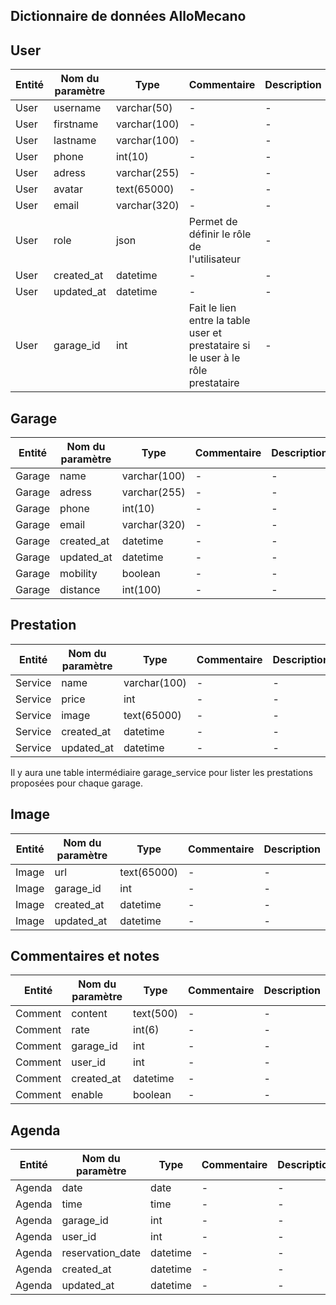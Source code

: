 ## Dictionnaire de données AlloMecano

## User
Entité | Nom du paramètre | Type | Commentaire | Description |
-|-|-|-|-|
User | username | varchar(50) |-|-|
User | firstname | varchar(100) |-|-|
User | lastname | varchar(100) |-|-|
User | phone | int(10) |-|-|
User | adress | varchar(255) |-|-|
User | avatar | text(65000) |-|-|
User | email | varchar(320) |-|-|
User | role | json | Permet de définir le rôle de l'utilisateur |-|
User | created_at | datetime |-|-|
User | updated_at | datetime |-|-|
User | garage_id | int | Fait le lien entre la table user et prestataire si le user à le rôle prestataire |-|

## Garage
Entité | Nom du paramètre | Type | Commentaire | Description |
-|-|-|-|-|
Garage | name | varchar(100) |-|-|
Garage | adress | varchar(255) |-|-|
Garage | phone | int(10) |-|-|
Garage | email | varchar(320) |-|-|
Garage | created_at | datetime |-|-|
Garage | updated_at | datetime |-|-|
Garage | mobility | boolean |-|-|
Garage | distance | int(100) |-|-|

## Prestation
Entité | Nom du paramètre | Type | Commentaire | Description |
-|-|-|-|-|
Service | name |varchar(100)|-|-|
Service | price |int|-|-|
Service | image | text(65000) |-|-|
Service | created_at | datetime |-|-|
Service | updated_at | datetime |-|-|

Il y aura une table intermédiaire garage_service pour lister les prestations proposées pour chaque garage.


## Image
Entité | Nom du paramètre | Type | Commentaire | Description |
-|-|-|-|-|
Image | url | text(65000) |-|-|
Image | garage_id | int |-|-|
Image | created_at | datetime |-|-|
Image | updated_at | datetime |-|-|

## Commentaires et notes
Entité | Nom du paramètre | Type | Commentaire | Description |
-|-|-|-|-|
Comment | content | text(500) |-|-|
Comment | rate | int(6) |-|-|
Comment | garage_id | int |-|-|
Comment | user_id | int |-|-|
Comment | created_at | datetime |-|-|
Comment | enable | boolean |-|-|

## Agenda
Entité | Nom du paramètre | Type | Commentaire | Description |
-|-|-|-|-|
Agenda | date | date |-|-|
Agenda | time | time |-|-|
Agenda | garage_id |int|-|-|
Agenda | user_id |int|-|-|
Agenda | reservation_date | datetime |-|-|
Agenda | created_at | datetime |-|-|
Agenda | updated_at | datetime |-|-|
